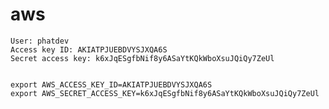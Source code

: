 # aws
    User: phatdev 
    Access key ID: AKIATPJUEBDVYSJXQA6S 
    Secret access key: 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


    export AWS_ACCESS_KEY_ID=AKIATPJUEBDVYSJXQA6S
    export AWS_SECRET_ACCESS_KEY=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
